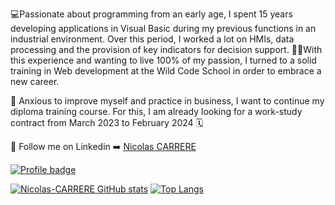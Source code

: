 💻Passionate about programming from an early age, I spent 15 years developing applications in Visual Basic during my previous functions in an industrial environment.
Over this period, I worked a lot on HMIs, data processing and the provision of key indicators for decision support.
👨‍🎓With this experience and wanting to live 100% of my passion, I turned to a solid training in Web development at the Wild Code School in order to embrace a new career.
 
🚀 Anxious to improve myself and practice in business, I want to continue my diploma training course. For this, I am already looking for a work-study contract from March 2023 to February 2024 🗓️

📎 Follow me on Linkedin :arrow_right: [Nicolas CARRERE](www.linkedin.com/in/nicolas-carrère-85855210b)

[![Profile badge](https://www.codewars.com/users/Nicolas-CARRERE/badges/large)](https://www.codewars.com/users/Nicolas-CARRERE/badges/large)

[![Nicolas-CARRERE GitHub stats](https://github-readme-stats.vercel.app/api?username=Nicolas-CARRERE&show_icons=true&theme=transparent&count_private=true&hide=issues)](https://github.com/Nicolas-CARRERE/github-readme-stats)
[![Top Langs](https://github-readme-stats.vercel.app/api/top-langs/?username=Nicolas-CARRERE&show_icons=true&theme=transparent&layout=compact&count_private=true&card_width=445)](https://github.com/Nicolas-CARRERE/github-readme-stats)




